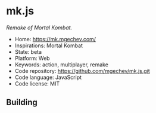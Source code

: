 # mk.js

_Remake of Mortal Kombat._

- Home: https://mk.mgechev.com/
- Inspirations: Mortal Kombat
- State: beta
- Platform: Web
- Keywords: action, multiplayer, remake
- Code repository: https://github.com/mgechev/mk.js.git
- Code language: JavaScript
- Code license: MIT

## Building
